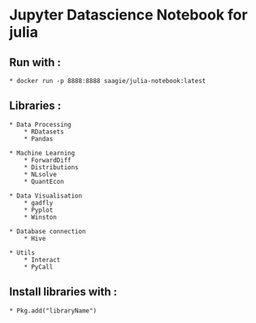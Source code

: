 # Jupyter Datascience Notebook for julia

## Run with :
	* docker run -p 8888:8888 saagie/julia-notebook:latest


## Libraries :
	* Data Processing
		* RDatasets
		* Pandas

	* Machine Learning
		* ForwardDiff
		* Distributions
		* NLsolve
		* QuantEcon

	* Data Visualisation
		* gadfly
		* Pyplot
		* Winston

	* Database connection
		* Hive

	* Utils
		* Interact
		* PyCall

## Install libraries with :
	* Pkg.add("libraryName")

